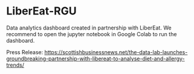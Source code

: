# LiberEat-RGU
Data analytics dashboard created in partnership with LiberEat. 
We recommend to open the jupyter notebook in Google Colab to run the dashboard.

Press Release: https://scottishbusinessnews.net/the-data-lab-launches-groundbreaking-partnership-with-libereat-to-analyse-diet-and-allergy-trends/
